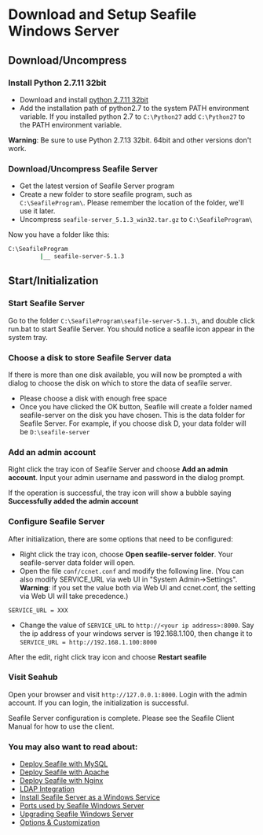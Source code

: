 # Download and Setup Seafile Windows Server

## Download/Uncompress
### Install Python 2.7.11 32bit

- Download and install [python 2.7.11 32bit](https://www.python.org/ftp/python/2.7.13/python-2.7.13.msi)
- Add the installation path of python2.7 to the system PATH environment variable. If you installed python 2.7 to ``C:\Python27`` add ``C:\Python27`` to the PATH environment variable.


**Warning**: Be sure to use Python 2.7.13 32bit. 64bit and other versions don't work.

### Download/Uncompress Seafile Server

- Get the latest version of Seafile Server program
- Create a new folder to store seafile program, such as ``C:\SeafileProgram\``. Please remember the location of the folder, we'll use it later.
- Uncompress ``seafile-server_5.1.3_win32.tar.gz`` to ``C:\SeafileProgram\``

Now you have a folder like this:
```sh
C:\SeafileProgram
         |__ seafile-server-5.1.3
```
## Start/Initialization

### Start Seafile Server

Go to the folder ``C:\SeafileProgram\seafile-server-5.1.3\``, and double click run.bat to start Seafile Server. You should notice a seafile icon appear in the system tray.

### Choose a disk to store Seafile Server data

If there is more than one disk available, you will now be prompted a with dialog to choose the disk on which to store the data of seafile server.

- Please choose a disk with enough free space
- Once you have clicked the OK button, Seafile will create a folder named seafile-server on the disk you have chosen. This is the data folder for Seafile Server. For example, if you choose disk D, your data folder will be ``D:\seafile-server``

### Add an admin account

Right click the tray icon of Seafile Server and choose __Add an admin account__. Input your admin username and password in the dialog prompt.

If the operation is successful, the tray icon will show a bubble saying __Successfully added the admin account__

### Configure Seafile Server

After initialization, there are some options that need to be configured:

- Right click the tray icon, choose __Open seafile-server folder__. Your seafile-server data folder will open.
- Open the file `conf/ccnet.conf` and modify the following line. (You can also modify SERVICE_URL via web UI in "System Admin->Settings". **Warning**: if you set the value both via Web UI and ccnet.conf, the setting via Web UI will take precedence.)
```
SERVICE_URL = XXX
```

- Change the value of `SERVICE_URL` to `http://<your ip address>:8000`. Say the ip address of your windows server is 192.168.1.100, then change it to `SERVICE_URL = http://192.168.1.100:8000`

After the edit, right click tray icon and choose __Restart seafile__

### Visit Seahub

Open your browser and visit `http://127.0.0.1:8000`. Login with the admin account. If you can login, the initialization is successful.

Seafile Server configuration is complete. Please see the Seafile Client Manual for how to use the client.

### You may also want to read about:

- [Deploy Seafile with MySQL](deploy_with_mysql.md)
- [Deploy Seafile with Apache](deploy_with_apache.md)
- [Deploy Seafile with Nginx](deploy_with_nginx.md)
- [LDAP Integration](../deploy/using_ldap.md)
- [Install Seafile Server as a Windows Service](install_seafile_server_as_a_windows_service.md)
- [Ports used by Seafile Windows Server](ports_used_by_seafile_windows_server.md)
- [Upgrading Seafile Windows Server](upgrading_seafile_windows_server.md)
- [Options & Customization](../deploy/server_configuration.md)
